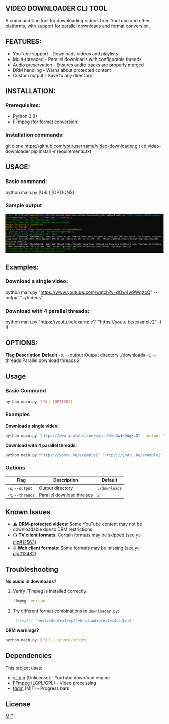 

## VIDEO DOWNLOADER CLI TOOL

A command-line tool for downloading videos from YouTube and other platforms, with support for parallel downloads and format conversion.

## FEATURES:
- YouTube support - Downloads videos and playlists
- Multi-threaded - Parallel downloads with configurable threads
- Audio preservation - Ensures audio tracks are properly merged
- DRM handling - Warns about protected content
- Custom output - Save to any directory

## INSTALLATION:

### Prerequisites:
- Python 3.8+
- FFmpeg (for format conversion)

### Installation commands:
git clone https://github.com/yourusername/video-downloader.git
cd video-downloader
pip install -r requirements.txt

## USAGE:

### Basic command:
python main.py [URL] [OPTIONS]

### Sample output
![Demo](image.png)

## Examples: 

### Download a single video:
python main.py "https://www.youtube.com/watch?v=dQw4w9WgXcQ" --output "~/Videos"

### Download with 4 parallel threads:
python main.py "https://youtu.be/example1" "https://youtu.be/example2" -t 4

## OPTIONS:
**Flag**          **Description**                     **Default**
-o, --output        Output directory                  ./downloads
-t, --threads       Parallel download threads          2

## Usage

### Basic Command
```bash
python main.py [URL] [OPTIONS]
```

### Examples
**Download a single video:**
```bash
python main.py "https://www.youtube.com/watch?v=dQw4w9WgXcQ" --output "~/Videos"
```

**Download with 4 parallel threads:**
```bash
python main.py "https://youtu.be/example1" "https://youtu.be/example2" -t 4
```

### Options
| Flag | Description | Default |
|------|-------------|---------|
| `-o`, `--output` | Output directory | `./downloads` |
| `-t`, `--threads` | Parallel download threads | `2` |

## Known Issues
- ⚠️ **DRM-protected videos**: Some YouTube content may not be downloadable due to DRM restrictions
- 📺 **TV client formats**: Certain formats may be skipped (see [yt-dlp#12563](https://github.com/yt-dlp/yt-dlp/issues/12563))
- 🌐 **Web client formats**: Some formats may be missing (see [yt-dlp#12482](https://github.com/yt-dlp/yt-dlp/issues/12482))

## Troubleshooting

**No audio in downloads?**
1. Verify FFmpeg is installed correctly:
   ```bash
   ffmpeg -version
   ```
2. Try different format combinations in `downloader.py`:
   ```python
   'format': 'bestvideo[ext=mp4]+bestaudio[ext=m4a]/best'
   ```

**DRM warnings?**
```bash
python main.py [URL] --ignore-errors
```

## Dependencies
This project uses:
- [yt-dlp](https://github.com/yt-dlp/yt-dlp) (Unlicense) - YouTube download engine
- [FFmpeg](https://ffmpeg.org/) (LGPL/GPL) - Video processing
- [tqdm](https://github.com/tqdm/tqdm) (MIT) - Progress bars

## License
[MIT](LICENSE)
```
